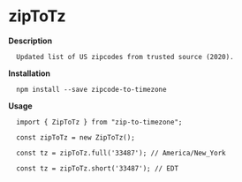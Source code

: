 # zipToTz
**Description**
```
  Updated list of US zipcodes from trusted source (2020).
```
**Installation** 
```
  npm install --save zipcode-to-timezone
```
**Usage**
```
  import { ZipToTz } from "zip-to-timezone";
  
  const zipToTz = new ZipToTz();
  
  const tz = zipToTz.full('33487'); // America/New_York
  
  const tz = zipToTz.short('33487'); // EDT 
```
